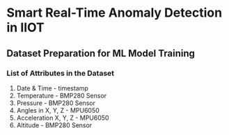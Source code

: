 # Smart Real-Time Anomaly Detection in IIOT

## Dataset Preparation for ML Model Training

### List of Attributes in the Dataset

1. Date & Time - timestamp
1. Temperature - BMP280 Sensor
1. Pressure - BMP280 Sensor
1. Angles in X, Y, Z - MPU6050
1. Acceleration X, Y, Z - MPU6050
1. Altitude - BMP280 Sensor
